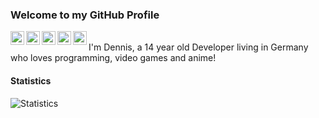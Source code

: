 ### Welcome to my GitHub Profile

<a href="https://discord.com/users/228965621478588416">
  <img align="left" alt="Discord" width="22px" src="https://cdn.jsdelivr.net/npm/simple-icons@3.1.0/icons/discord.svg" />
</a>
<a href="dennis@taigabot.net">
  <img align="left" alt="'Gmail" width="22px" src="https://cdn.jsdelivr.net/npm/simple-icons@3.1.0/icons/gmail.svg" />
</a>
<a href="https://twitter.com/CRU_GG">
  <img align="left" alt="Patreon" width="22px" src="https://cdn.jsdelivr.net/npm/simple-icons@3.1.0/icons/twitter.svg" />
</a>
<a href="https://medium.com/@crugg_">
  <img align="left" alt="Patreon" width="22px" src="https://cdn.jsdelivr.net/npm/simple-icons@3.1.0/icons/medium.svg" />
</a>
<a href="https://dev.to/officialcrugg">
  <img align="left" alt="Patreon" width="22px" src="https://cdn.jsdelivr.net/npm/simple-icons@3.1.0/icons/dev-dot-to.svg" />
</a>
<br>
I'm Dennis, a 14 year old Developer living in Germany who loves programming, video games and anime!

#### Statistics

![Statistics](https://github-readme-stats.vercel.app/api?username=OfficialCRUGG&show_icons=true&hide_border=true)
